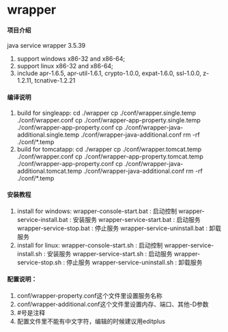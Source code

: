 # wrapper

#### 项目介绍
java service wrapper 3.5.39

1. support windows x86-32 and x86-64;
2. support linux x86-32 and x86-64;
3. include apr-1.6.5, apr-util-1.6.1, crypto-1.0.0, expat-1.6.0, ssl-1.0.0, z-1.2.11, tcnative-1.2.21

#### 编译说明

1. build for singleapp:
   cd ./wrapper
   cp ./conf/wrapper.single.temp ./conf/wrapper.conf
   cp ./conf/wrapper-app-property.single.temp ./conf/wrapper-app-property.conf
   cp ./conf/wrapper-java-additional.single.temp ./conf/wrapper-java-additional.conf
   rm -rf ./conf/*.temp
2. build for tomcatapp:
   cd ./wrapper
   cp ./conf/wrapper.tomcat.temp ./conf/wrapper.conf
   cp ./conf/wrapper-app-property.tomcat.temp ./conf/wrapper-app-property.conf
   cp ./conf/wrapper-java-additional.tomcat.temp ./conf/wrapper-java-additional.conf
   rm -rf ./conf/*.temp

#### 安装教程

1. install for windows:
   wrapper-console-start.bat     : 启动控制
   wrapper-service-install.bat   : 安装服务
   wrapper-service-start.bat     : 启动服务
   wrapper-service-stop.bat      : 停止服务
   wrapper-service-uninstall.bat : 卸载服务
2. install for linux:
   wrapper-console-start.sh      : 启动控制
   wrapper-service-install.sh    : 安装服务
   wrapper-service-start.sh      : 启动服务
   wrapper-service-stop.sh       : 停止服务
   wrapper-service-uninstall.sh  : 卸载服务

#### 配置说明：

1. conf/wrapper-property.conf这个文件里设置服务名称
2. conf/wrapper-additional.conf这个文件里设置内存、端口、其他-D参数
3. #号是注释
4. 配置文件里不能有中文字符，编辑的时候建议用editplus
